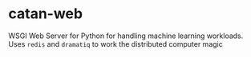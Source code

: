 # catan-web

WSGI Web Server for Python for handling machine learning workloads. Uses `redis` and `dramatiq` to work the distributed computer magic